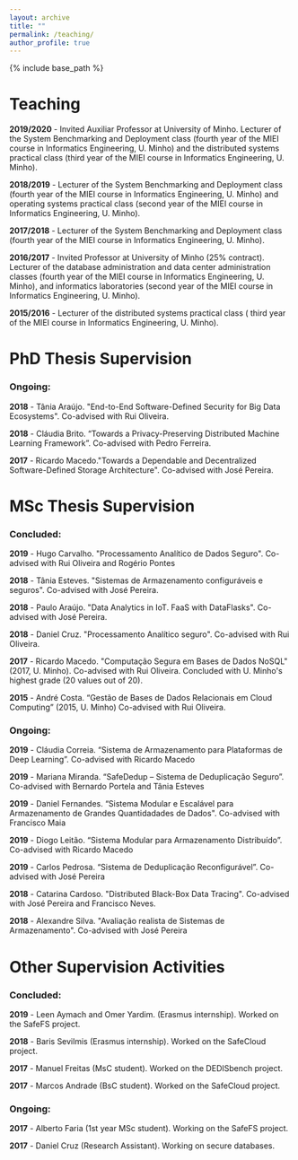 ```yaml
---
layout: archive
title: ""
permalink: /teaching/
author_profile: true
---
```


{% include base_path %}

# Teaching

**2019/2020** - Invited Auxiliar Professor at University of Minho. Lecturer of the System Benchmarking and Deployment class (fourth year of the MIEI course in Informatics Engineering, U. Minho) and the distributed systems practical class (third year of the MIEI course in Informatics Engineering, U. Minho). 

**2018/2019** - Lecturer of the System Benchmarking and Deployment class (fourth year of the MIEI course in Informatics Engineering, U. Minho) and operating systems practical class (second year of the MIEI course in Informatics Engineering, U. Minho).

**2017/2018** -  Lecturer of the System Benchmarking and Deployment class (fourth year of the MIEI course in Informatics Engineering, U. Minho).

**2016/2017** -  Invited Professor at University of Minho (25% contract). Lecturer of the database administration and data center administration classes (fourth year of the MIEI course in Informatics Engineering, U. Minho), and informatics laboratories (second year of the MIEI course in Informatics Engineering, U. Minho).

**2015/2016** - Lecturer of the distributed systems practical class ( third year of the MIEI course in Informatics Engineering, U. Minho).


# PhD Thesis Supervision

### Ongoing:

**2018** - Tânia Araújo. "End-to-End Software-Defined Security for Big Data Ecosystems". Co-advised with Rui Oliveira.

**2018** - Cláudia Brito. “Towards a Privacy-Preserving Distributed Machine Learning Framework”. Co-advised with Pedro Ferreira.

**2017** - Ricardo Macedo."Towards a Dependable and Decentralized Software-Defined Storage Architecture". Co-advised with José Pereira.

# MSc Thesis Supervision

### Concluded:

**2019** - Hugo Carvalho. "Processamento Analítico de Dados Seguro". Co-advised with Rui Oliveira and Rogério Pontes

**2018** - Tânia Esteves. "Sistemas de Armazenamento configuráveis e seguros". Co-advised with José Pereira.

**2018** - Paulo Araújo. "Data Analytics in IoT. FaaS with DataFlasks". Co-advised with José Pereira.

**2018** - Daniel Cruz. "Processamento Analítico seguro". Co-advised with Rui Oliveira.

**2017** - Ricardo Macedo. "Computação Segura em Bases de Dados NoSQL" (2017, U. Minho). Co-advised with Rui Oliveira. Concluded with U. Minho's highest grade (20 values out of 20).

**2015** - André Costa. “Gestão de Bases de Dados Relacionais em Cloud Computing” (2015, U. Minho) Co-advised with Rui Oliveira. 

### Ongoing:

**2019** - Cláudia Correia. “Sistema de Armazenamento para Plataformas de Deep Learning”. Co-advised with Ricardo Macedo

**2019** - Mariana Miranda. “SafeDedup – Sistema de  Deduplicação Seguro”. Co-advised with Bernardo Portela and Tânia Esteves

**2019** - Daniel Fernandes. “Sistema Modular e Escalável para Armazenamento de Grandes Quantidadades de Dados". Co-advised with Francisco Maia

**2019** - Diogo Leitão. “Sistema Modular para Armazenamento Distribuído”. Co-advised with Ricardo Macedo

**2019** - Carlos Pedrosa. “Sistema de Deduplicação Reconfigurável”. Co-advised with José Pereira

**2018** - Catarina Cardoso. "Distributed Black-Box Data Tracing". Co-advised with José Pereira and Francisco Neves.

**2018** - Alexandre Silva. "Avaliação realista de Sistemas de Armazenamento". Co-advised with José Pereira


# Other Supervision Activities

### Concluded:

**2019** - Leen Aymach and Omer Yardim. (Erasmus internship). Worked on the SafeFS project.

**2018** - Baris Sevilmis (Erasmus internship). Worked on the SafeCloud project.

**2017** - Manuel Freitas (MsC student). Worked on the DEDISbench project.

**2017** - Marcos Andrade (BsC student). Worked on the SafeCloud project.


### Ongoing:

**2017** - Alberto Faria (1st year MSc student). Working on the SafeFS project.

**2017** - Daniel Cruz (Research Assistant). Working on secure databases. 
